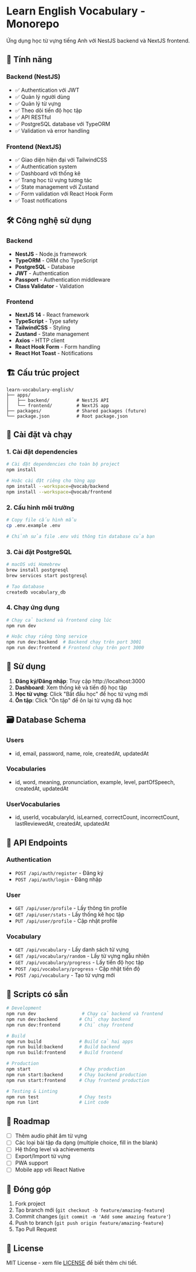 # Learn English Vocabulary - Monorepo

Ứng dụng học từ vựng tiếng Anh với NestJS backend và NextJS frontend.

## 🚀 Tính năng

### Backend (NestJS)
- ✅ Authentication với JWT
- ✅ Quản lý người dùng
- ✅ Quản lý từ vựng
- ✅ Theo dõi tiến độ học tập
- ✅ API RESTful
- ✅ PostgreSQL database với TypeORM
- ✅ Validation và error handling

### Frontend (NextJS)
- ✅ Giao diện hiện đại với TailwindCSS
- ✅ Authentication system
- ✅ Dashboard với thống kê
- ✅ Trang học từ vựng tương tác
- ✅ State management với Zustand
- ✅ Form validation với React Hook Form
- ✅ Toast notifications

## 🛠 Công nghệ sử dụng

### Backend
- **NestJS** - Node.js framework
- **TypeORM** - ORM cho TypeScript
- **PostgreSQL** - Database
- **JWT** - Authentication
- **Passport** - Authentication middleware
- **Class Validator** - Validation

### Frontend
- **NextJS 14** - React framework
- **TypeScript** - Type safety
- **TailwindCSS** - Styling
- **Zustand** - State management
- **Axios** - HTTP client
- **React Hook Form** - Form handling
- **React Hot Toast** - Notifications

## 🏗 Cấu trúc project

```
learn-vocabulary-english/
├── apps/
│   ├── backend/          # NestJS API
│   └── frontend/         # NextJS app
├── packages/             # Shared packages (future)
└── package.json          # Root package.json
```

## 🚀 Cài đặt và chạy

### 1. Cài đặt dependencies

```bash
# Cài đặt dependencies cho toàn bộ project
npm install

# Hoặc cài đặt riêng cho từng app
npm install --workspace=@vocab/backend
npm install --workspace=@vocab/frontend
```

### 2. Cấu hình môi trường

```bash
# Copy file cấu hình mẫu
cp .env.example .env

# Chỉnh sửa file .env với thông tin database của bạn
```

### 3. Cài đặt PostgreSQL

```bash
# macOS với Homebrew
brew install postgresql
brew services start postgresql

# Tạo database
createdb vocabulary_db
```

### 4. Chạy ứng dụng

```bash
# Chạy cả backend và frontend cùng lúc
npm run dev

# Hoặc chạy riêng từng service
npm run dev:backend  # Backend chạy trên port 3001
npm run dev:frontend # Frontend chạy trên port 3000
```

## 📱 Sử dụng

1. **Đăng ký/Đăng nhập**: Truy cập http://localhost:3000
2. **Dashboard**: Xem thống kê và tiến độ học tập
3. **Học từ vựng**: Click "Bắt đầu học" để học từ vựng mới
4. **Ôn tập**: Click "Ôn tập" để ôn lại từ vựng đã học

## 🗃 Database Schema

### Users
- id, email, password, name, role, createdAt, updatedAt

### Vocabularies  
- id, word, meaning, pronunciation, example, level, partOfSpeech, createdAt, updatedAt

### UserVocabularies
- id, userId, vocabularyId, isLearned, correctCount, incorrectCount, lastReviewedAt, createdAt, updatedAt

## 📝 API Endpoints

### Authentication
- `POST /api/auth/register` - Đăng ký
- `POST /api/auth/login` - Đăng nhập

### User
- `GET /api/user/profile` - Lấy thông tin profile
- `GET /api/user/stats` - Lấy thống kê học tập
- `PUT /api/user/profile` - Cập nhật profile

### Vocabulary
- `GET /api/vocabulary` - Lấy danh sách từ vựng
- `GET /api/vocabulary/random` - Lấy từ vựng ngẫu nhiên
- `GET /api/vocabulary/progress` - Lấy tiến độ học tập
- `POST /api/vocabulary/progress` - Cập nhật tiến độ
- `POST /api/vocabulary` - Tạo từ vựng mới

## 🔧 Scripts có sẵn

```bash
# Development
npm run dev                 # Chạy cả backend và frontend
npm run dev:backend        # Chỉ chạy backend
npm run dev:frontend       # Chỉ chạy frontend

# Build
npm run build              # Build cả hai apps
npm run build:backend      # Build backend
npm run build:frontend     # Build frontend

# Production
npm start                  # Chạy production
npm run start:backend      # Chạy backend production
npm run start:frontend     # Chạy frontend production

# Testing & Linting
npm run test               # Chạy tests
npm run lint               # Lint code
```

## 🎯 Roadmap

- [ ] Thêm audio phát âm từ vựng
- [ ] Các loại bài tập đa dạng (multiple choice, fill in the blank)
- [ ] Hệ thống level và achievements
- [ ] Export/Import từ vựng
- [ ] PWA support
- [ ] Mobile app với React Native

## 🤝 Đóng góp

1. Fork project
2. Tạo branch mới (`git checkout -b feature/amazing-feature`)
3. Commit changes (`git commit -m 'Add some amazing feature'`)
4. Push to branch (`git push origin feature/amazing-feature`)
5. Tạo Pull Request

## 📄 License

MIT License - xem file [LICENSE](LICENSE) để biết thêm chi tiết.
